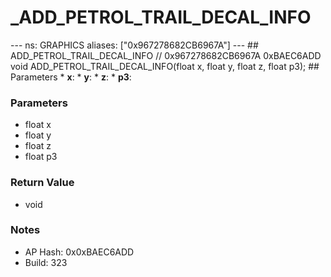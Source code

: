 # _ADD_PETROL_TRAIL_DECAL_INFO

--- ns: GRAPHICS aliases: ["0x967278682CB6967A"] --- ## ADD_PETROL_TRAIL_DECAL_INFO  // 0x967278682CB6967A 0xBAEC6ADD void ADD_PETROL_TRAIL_DECAL_INFO(float x, float y, float z, float p3);  ## Parameters * **x**: * **y**: * **z**: * **p3**:

### Parameters
* float x
* float y
* float z
* float p3

### Return Value
* void

### Notes
* AP Hash: 0x0xBAEC6ADD
* Build: 323

